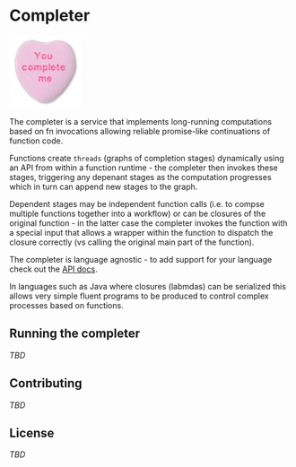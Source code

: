 # Completer

![logo: you complete me!](logo.jpg) 

The completer is a service that implements long-running computations based on fn invocations allowing reliable promise-like continuations of function code. 

Functions create `threads` (graphs of completion stages) dynamically using an API from within a function runtime - the completer then invokes these stages, triggering any depenant stages as the computation progresses which in turn can append new stages to the graph.

Dependent stages may be independent function calls (i.e. to compse multiple functions together into a workflow) or can be closures of the original function - in the latter case the completer invokes the function with a special input that allows a wrapper within the function to dispatch the closure correctly (vs calling the original main part of the function). 

The completer is language agnostic - to add support for your language check out the [API docs](docs/API.md). 

In languages such as Java where closures (labmdas) can be serialized this allows very simple fluent programs to be produced to control complex processes based on functions. 



## Running the completer 
*TBD* 


## Contributing 

*TBD* 

## License 
*TBD* 



